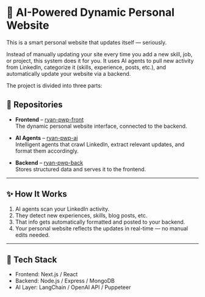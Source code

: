 # 🧠 AI-Powered Dynamic Personal Website

This is a smart personal website that updates itself — seriously.

Instead of manually updating your site every time you add a new skill, job, or project, this system does it for you. It uses AI agents to pull new activity from LinkedIn, categorize it (skills, experience, posts, etc.), and automatically update your website via a backend.

The project is divided into three parts:

## 🚀 Repositories

- **Frontend** – [ryan-pwp-front](https://github.com/ryanviana/ryan-pwp-front)  
  The dynamic personal website interface, connected to the backend.

- **AI Agents** – [ryan-pwp-ai](https://github.com/ryanviana/ryan-pwp-ai)  
  Intelligent agents that crawl LinkedIn, extract relevant updates, and format them accordingly.

- **Backend** – [ryan-pwp-back](https://github.com/ryanviana/ryan-pwp-back)  
  Stores structured data and serves it to the frontend.

---

## ✨ How It Works

1. AI agents scan your LinkedIn activity.
2. They detect new experiences, skills, blog posts, etc.
3. That info gets automatically formatted and posted to your backend.
4. Your personal website reflects the updates in real-time — no manual edits needed.

---

## 🔧 Tech Stack

- Frontend: Next.js / React
- Backend: Node.js / Express / MongoDB
- AI Layer: LangChain / OpenAI API / Puppeteer
